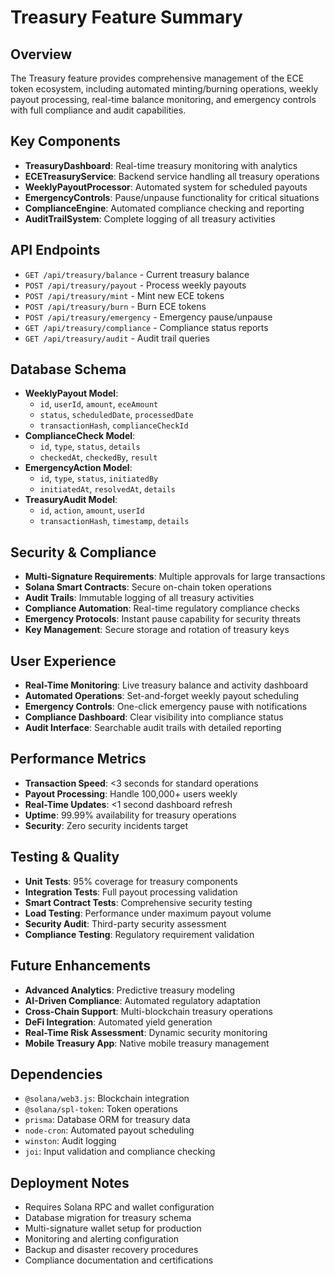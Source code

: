 # Treasury Feature Summary

## Overview
The Treasury feature provides comprehensive management of the ECE token ecosystem, including automated minting/burning operations, weekly payout processing, real-time balance monitoring, and emergency controls with full compliance and audit capabilities.

## Key Components
- **TreasuryDashboard**: Real-time treasury monitoring with analytics
- **ECETreasuryService**: Backend service handling all treasury operations
- **WeeklyPayoutProcessor**: Automated system for scheduled payouts
- **EmergencyControls**: Pause/unpause functionality for critical situations
- **ComplianceEngine**: Automated compliance checking and reporting
- **AuditTrailSystem**: Complete logging of all treasury activities

## API Endpoints
- `GET /api/treasury/balance` - Current treasury balance
- `POST /api/treasury/payout` - Process weekly payouts
- `POST /api/treasury/mint` - Mint new ECE tokens
- `POST /api/treasury/burn` - Burn ECE tokens
- `POST /api/treasury/emergency` - Emergency pause/unpause
- `GET /api/treasury/compliance` - Compliance status reports
- `GET /api/treasury/audit` - Audit trail queries

## Database Schema
- **WeeklyPayout Model**:
  - `id`, `userId`, `amount`, `eceAmount`
  - `status`, `scheduledDate`, `processedDate`
  - `transactionHash`, `complianceCheckId`
- **ComplianceCheck Model**:
  - `id`, `type`, `status`, `details`
  - `checkedAt`, `checkedBy`, `result`
- **EmergencyAction Model**:
  - `id`, `type`, `status`, `initiatedBy`
  - `initiatedAt`, `resolvedAt`, `details`
- **TreasuryAudit Model**:
  - `id`, `action`, `amount`, `userId`
  - `transactionHash`, `timestamp`, `details`

## Security & Compliance
- **Multi-Signature Requirements**: Multiple approvals for large transactions
- **Solana Smart Contracts**: Secure on-chain token operations
- **Audit Trails**: Immutable logging of all treasury activities
- **Compliance Automation**: Real-time regulatory compliance checks
- **Emergency Protocols**: Instant pause capability for security threats
- **Key Management**: Secure storage and rotation of treasury keys

## User Experience
- **Real-Time Monitoring**: Live treasury balance and activity dashboard
- **Automated Operations**: Set-and-forget weekly payout scheduling
- **Emergency Controls**: One-click emergency pause with notifications
- **Compliance Dashboard**: Clear visibility into compliance status
- **Audit Interface**: Searchable audit trails with detailed reporting

## Performance Metrics
- **Transaction Speed**: <3 seconds for standard operations
- **Payout Processing**: Handle 100,000+ users weekly
- **Real-Time Updates**: <1 second dashboard refresh
- **Uptime**: 99.99% availability for treasury operations
- **Security**: Zero security incidents target

## Testing & Quality
- **Unit Tests**: 95% coverage for treasury components
- **Integration Tests**: Full payout processing validation
- **Smart Contract Tests**: Comprehensive security testing
- **Load Testing**: Performance under maximum payout volume
- **Security Audit**: Third-party security assessment
- **Compliance Testing**: Regulatory requirement validation

## Future Enhancements
- **Advanced Analytics**: Predictive treasury modeling
- **AI-Driven Compliance**: Automated regulatory adaptation
- **Cross-Chain Support**: Multi-blockchain treasury operations
- **DeFi Integration**: Automated yield generation
- **Real-Time Risk Assessment**: Dynamic security monitoring
- **Mobile Treasury App**: Native mobile treasury management

## Dependencies
- `@solana/web3.js`: Blockchain integration
- `@solana/spl-token`: Token operations
- `prisma`: Database ORM for treasury data
- `node-cron`: Automated payout scheduling
- `winston`: Audit logging
- `joi`: Input validation and compliance checking

## Deployment Notes
- Requires Solana RPC and wallet configuration
- Database migration for treasury schema
- Multi-signature wallet setup for production
- Monitoring and alerting configuration
- Backup and disaster recovery procedures
- Compliance documentation and certifications
